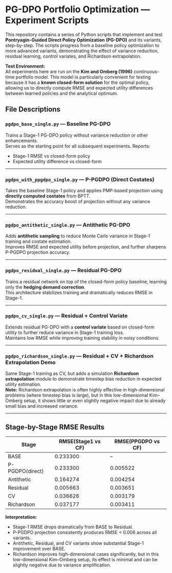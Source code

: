 # PG-DPO Portfolio Optimization — Experiment Scripts

This repository contains a series of Python scripts that implement and test **Pontryagin-Guided Direct Policy Optimization (PG-DPO)** and its variants, step-by-step. The scripts progress from a baseline policy optimization to more advanced variants, demonstrating the effect of variance reduction, residual learning, control variates, and Richardson extrapolation.

**Test Environment:**  
All experiments here are run on the **Kim and Omberg (1996)** continuous-time portfolio model. This model is particularly convenient for testing because it has a **known closed-form solution** for the optimal policy, allowing us to directly compute RMSE and expected utility differences between learned policies and the analytical optimum.

## File Descriptions

### `pgdpo_base_single.py` — **Baseline PG-DPO**
Trains a Stage-1 PG-DPO policy without variance reduction or other enhancements.  
Serves as the starting point for all subsequent experiments. Reports:
- Stage-1 RMSE vs closed-form policy
- Expected utility difference vs closed-form

---

### `pgdpo_with_ppgdpo_single.py` — **P-PGDPO (Direct Costates)**
Takes the baseline Stage-1 policy and applies PMP-based projection using **directly computed costates** from BPTT.  
Demonstrates the accuracy boost of projection without any variance reduction.

---

### `pgdpo_antithetic_single.py` — **Antithetic PG-DPO**
Adds **antithetic sampling** to reduce Monte Carlo variance in Stage-1 training and costate estimation.  
Improves RMSE and expected utility before projection, and further sharpens P-PGDPO projection accuracy.

---

### `pgdpo_residual_single.py` — **Residual PG-DPO**
Trains a residual network on top of the closed-form policy baseline, learning only the **hedging demand correction**.  
This architecture stabilizes training and dramatically reduces RMSE in Stage-1.

---

### `pgdpo_cv_single.py` — **Residual + Control Variate**
Extends residual PG-DPO with a **control variate** based on closed-form utility to further reduce variance in Stage-1 training loss.  
Maintains low RMSE while improving training stability in noisy conditions.

---

### `pgdpo_richardson_single.py` — **Residual + CV + Richardson Extrapolation Demo**
Same Stage-1 training as CV, but adds a simulation **Richardson extrapolation** module to demonstrate timestep bias reduction in expected utility estimation.  
**Note:** Richardson extrapolation is often highly effective in high-dimensional problems (where timestep bias is large), but in this low-dimensional Kim–Omberg setup, it shows little or even slightly negative impact due to already small bias and increased variance.

---

## Stage-by-Stage RMSE Results

| Stage             | RMSE(Stage1 vs CF) | RMSE(PPGDPO vs CF) |
|-------------------|--------------------|--------------------|
| BASE              | 0.233300           | –                  |
| P-PGDPO(direct)   | 0.233300           | 0.005522           |
| Antithetic        | 0.164274           | 0.004254           |
| Residual          | 0.005663           | 0.003651           |
| CV                | 0.036626           | 0.003179           |
| Richardson        | 0.037177           | 0.003411           |

**Interpretation:**
- Stage-1 RMSE drops dramatically from BASE to Residual.
- P-PGDPO projection consistently produces RMSE < 0.006 across all variants.
- Antithetic, Residual, and CV variants show substantial Stage-1 improvement over BASE.
- Richardson improves high-dimensional cases significantly, but in this low-dimensional Kim–Omberg setup, its effect is minimal and can be slightly negative due to variance amplification.
